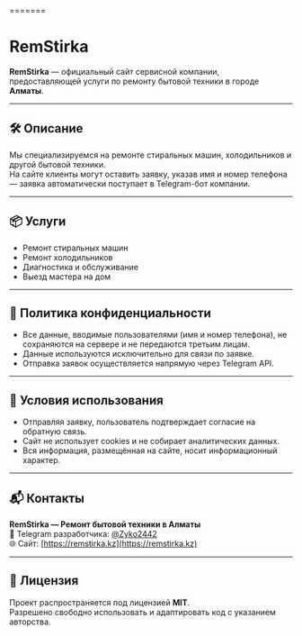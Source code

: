 =======
# RemStirka

**RemStirka** — официальный сайт сервисной компании, предоставляющей услуги по ремонту бытовой техники в городе **Алматы**.

---

## 🛠 Описание

Мы специализируемся на ремонте стиральных машин, холодильников и другой бытовой техники.  
На сайте клиенты могут оставить заявку, указав имя и номер телефона — заявка автоматически поступает в Telegram-бот компании.

---

## 📦 Услуги

- Ремонт стиральных машин
- Ремонт холодильников
- Диагностика и обслуживание
- Выезд мастера на дом

---

## 🔐 Политика конфиденциальности

- Все данные, вводимые пользователями (имя и номер телефона), не сохраняются на сервере и не передаются третьим лицам.
- Данные используются исключительно для связи по заявке.
- Отправка заявок осуществляется напрямую через Telegram API.

---

## 📄 Условия использования

- Отправляя заявку, пользователь подтверждает согласие на обратную связь.
- Сайт не использует cookies и не собирает аналитических данных.
- Вся информация, размещённая на сайте, носит информационный характер.

---

## 📬 Контакты

**RemStirka — Ремонт бытовой техники в Алматы**  
📱 Telegram разработчика: [@Zyko2442](https://t.me/Zyko2442)  
🌐 Сайт: [https://remstirka.kz](https://remstirka.kz)

---

## 📝 Лицензия

Проект распространяется под лицензией **MIT**.  
Разрешено свободно использовать и адаптировать код с указанием авторства.

